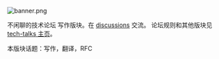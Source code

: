 ![banner.png](https://media.githubusercontent.com/media/adoyle-h/_imgs/master/github/tech-talks/banner.png)

不闲聊的技术论坛 写作版块。在 [discussions][] 交流。
论坛规则和其他版块见 [tech-talks 主页](https://github.com/just-talks/tech-talks)。

本版块话题：写作，翻译，RFC

[discussions]: https://github.com/just-talks/writing/discussions
